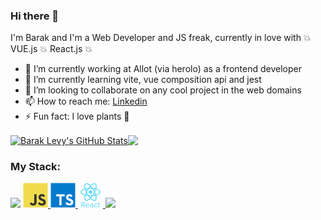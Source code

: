 ### Hi there 👋



I'm Barak and I'm a Web Developer and JS freak, currently in love with :collision: VUE.js :collision: React.js :collision: 

- 🔭 I’m currently working at Allot (via herolo) as a frontend developer 
- 🌱 I’m currently learning vite, vue composition api and jest
- 👯 I’m looking to collaborate on any cool project in the web domains 
- 📫 How to reach me: [Linkedin](https://www.linkedin.com/in/barak-levy-6b45a3150/)
- ⚡ Fun fact: I love plants :palm_tree:


<div style="display:flex;">
<div style="display:flex; flex-direction:row;">
  <a href="https://github.com/MartinHeinz/MartinHeinz" >
  <img align="center" src="https://github-readme-stats.vercel.app/api?username=barakle2401&show_icons=true&line_height=20&count_private=true&theme=gruvbox" alt="Barak Levy's GitHub Stats" />
</a>
<a href="https://github.com/MartinHeinz/MartinHeinz">
  <img align="center" src="https://github-readme-stats.vercel.app/api/top-langs/?username=barakle2401&hide=tex&title_color=ffffff&text_color=c9cacc&icon_color=2bbc8a&bg_color=1d1f21&langs_count=5&layout=compact&line_height=50" />
</a>
</div>
  </div>
  
  ### My Stack:
<div style="display:flex;">
<div>

  <img src="https://img.icons8.com/color/48/000000/vue-js.png"/>
<a href="https://developer.mozilla.org/en-US/docs/Web/JavaScript" target="_blank"> <img src="https://raw.githubusercontent.com/devicons/devicon/master/icons/javascript/javascript-original.svg" alt="javascript" width="40" height="40"/> </a> 
<a href="https://www.typescriptlang.org/" target="_blank"> <img src="https://raw.githubusercontent.com/devicons/devicon/master/icons/typescript/typescript-original.svg" alt="typescript" width="40" height="40"/>
</a> 
<a href="https://reactjs.org/" target="_blank"> <img src="https://raw.githubusercontent.com/devicons/devicon/master/icons/react/react-original-wordmark.svg" alt="react" width="40" height="40"/> 
<img src="https://img.icons8.com/color/48/000000/python--v1.png"/>
  </div>
  </div>
